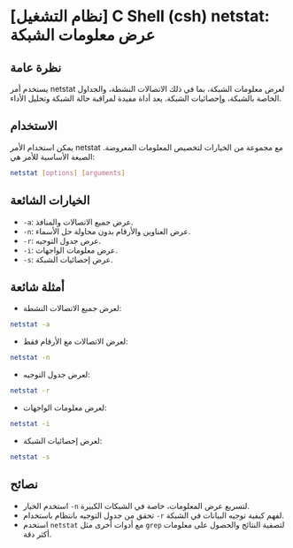 # [نظام التشغيل] C Shell (csh) netstat: عرض معلومات الشبكة

## نظرة عامة
يستخدم أمر netstat لعرض معلومات الشبكة، بما في ذلك الاتصالات النشطة، والجداول الخاصة بالشبكة، وإحصائيات الشبكة. يعد أداة مفيدة لمراقبة حالة الشبكة وتحليل الأداء.

## الاستخدام
يمكن استخدام الأمر netstat مع مجموعة من الخيارات لتخصيص المعلومات المعروضة. الصيغة الأساسية للأمر هي:

```bash
netstat [options] [arguments]
```

## الخيارات الشائعة
- `-a`: عرض جميع الاتصالات والمنافذ.
- `-n`: عرض العناوين والأرقام بدون محاولة حل الأسماء.
- `-r`: عرض جدول التوجيه.
- `-i`: عرض معلومات الواجهات.
- `-s`: عرض إحصائيات الشبكة.

## أمثلة شائعة
- لعرض جميع الاتصالات النشطة:
```bash
netstat -a
```

- لعرض الاتصالات مع الأرقام فقط:
```bash
netstat -n
```

- لعرض جدول التوجيه:
```bash
netstat -r
```

- لعرض معلومات الواجهات:
```bash
netstat -i
```

- لعرض إحصائيات الشبكة:
```bash
netstat -s
```

## نصائح
- استخدم الخيار `-n` لتسريع عرض المعلومات، خاصة في الشبكات الكبيرة.
- تحقق من جدول التوجيه بانتظام باستخدام `-r` لفهم كيفية توجيه البيانات في الشبكة.
- استخدم `netstat` مع أدوات أخرى مثل `grep` لتصفية النتائج والحصول على معلومات أكثر دقة.